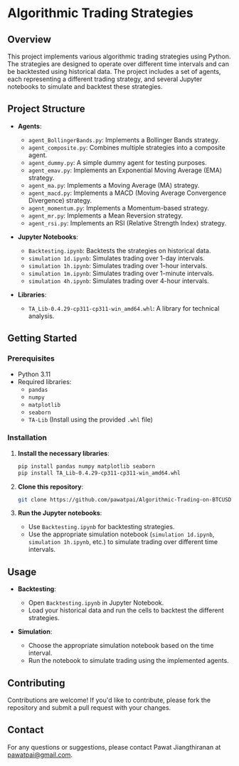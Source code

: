 
# Algorithmic Trading Strategies

## Overview

This project implements various algorithmic trading strategies using Python. The strategies are designed to operate over different time intervals and can be backtested using historical data. The project includes a set of agents, each representing a different trading strategy, and several Jupyter notebooks to simulate and backtest these strategies.

## Project Structure

- **Agents**:
  - `agent_BollingerBands.py`: Implements a Bollinger Bands strategy.
  - `agent_composite.py`: Combines multiple strategies into a composite agent.
  - `agent_dummy.py`: A simple dummy agent for testing purposes.
  - `agent_emav.py`: Implements an Exponential Moving Average (EMA) strategy.
  - `agent_ma.py`: Implements a Moving Average (MA) strategy.
  - `agent_macd.py`: Implements a MACD (Moving Average Convergence Divergence) strategy.
  - `agent_momentum.py`: Implements a Momentum-based strategy.
  - `agent_mr.py`: Implements a Mean Reversion strategy.
  - `agent_rsi.py`: Implements an RSI (Relative Strength Index) strategy.

- **Jupyter Notebooks**:
  - `Backtesting.ipynb`: Backtests the strategies on historical data.
  - `simulation 1d.ipynb`: Simulates trading over 1-day intervals.
  - `simulation 1h.ipynb`: Simulates trading over 1-hour intervals.
  - `simulation 1m.ipynb`: Simulates trading over 1-minute intervals.
  - `simulation 4h.ipynb`: Simulates trading over 4-hour intervals.

- **Libraries**:
  - `TA_Lib-0.4.29-cp311-cp311-win_amd64.whl`: A library for technical analysis.

## Getting Started

### Prerequisites

- Python 3.11
- Required libraries:
  - `pandas`
  - `numpy`
  - `matplotlib`
  - `seaborn`
  - `TA-Lib` (Install using the provided `.whl` file)

### Installation

1. **Install the necessary libraries**:
   ```bash
   pip install pandas numpy matplotlib seaborn
   pip install TA_Lib-0.4.29-cp311-cp311-win_amd64.whl
   ```

2. **Clone this repository**:
   ```bash
   git clone https://github.com/pawatpai/Algorithmic-Trading-on-BTCUSDT
   ```

3. **Run the Jupyter notebooks**:
   - Use `Backtesting.ipynb` for backtesting strategies.
   - Use the appropriate simulation notebook (`simulation 1d.ipynb`, `simulation 1h.ipynb`, etc.) to simulate trading over different time intervals.

## Usage

- **Backtesting**:
  - Open `Backtesting.ipynb` in Jupyter Notebook.
  - Load your historical data and run the cells to backtest the different strategies.

- **Simulation**:
  - Choose the appropriate simulation notebook based on the time interval.
  - Run the notebook to simulate trading using the implemented agents.

## Contributing

Contributions are welcome! If you'd like to contribute, please fork the repository and submit a pull request with your changes.

## Contact

For any questions or suggestions, please contact Pawat Jiangthiranan at pawatpai@gmail.com.
